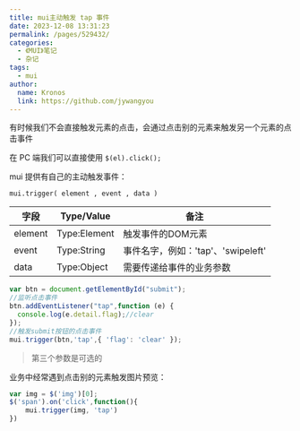 ```yaml
---
title: mui主动触发 tap 事件
date: 2023-12-08 13:31:23
permalink: /pages/529432/
categories:
  - 《MUI》笔记
  - 杂记
tags:
  - mui
author: 
  name: Kronos
  link: https://github.com/jywangyou
---
```


有时候我们不会直接触发元素的点击，会通过点击别的元素来触发另一个元素的点击事件

在 PC 端我们可以直接使用 `$(el).click();` 

mui 提供有自己的主动触发事件：

`mui.trigger( element , event , data )`

| 字段    | Type/Value   | 备注                               |
| ------- | ------------ | ---------------------------------- |
| element | Type:Element | 触发事件的DOM元素                  |
| event   | Type:String  | 事件名字，例如：'tap'、'swipeleft' |
| data    | Type:Object  | 需要传递给事件的业务参数           |

```js
var btn = document.getElementById("submit");
//监听点击事件
btn.addEventListener("tap",function (e) {
  console.log(e.detail.flag);//clear
});
//触发submit按钮的点击事件
mui.trigger(btn,'tap',{ 'flag': 'clear' });
```

> 第三个参数是可选的

业务中经常遇到点击别的元素触发图片预览：

```js
var img = $('img')[0];
$('span').on('click',function(){
    mui.trigger(img, 'tap')
})
```

